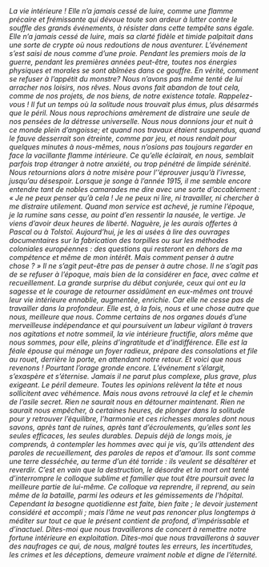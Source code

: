 <em>
La vie intérieure !
</em>

<em>
Elle n’a jamais cessé de luire, comme une flamme précaire et frémissante qui dévoue toute son ardeur à lutter contre le souffle des grands événements, à résister dans cette tempête sans égale.
</em>

<em>
Elle n’a jamais cessé de luire, mais sa clarté fidèle et timide palpitait dans une sorte de crypte où nous redoutions de nous aventurer.
</em>

<em>
L’événement s’est saisi de nous comme d’une proie. Pendant les premiers mois de la guerre, pendant les premières années peut-être, toutes nos énergies physiques et morales se sont abîmées dans ce gouffre. En vérité, comment se refuser à l’appétit du monstre? Nous n’avons pas même tenté de lui arracher nos loisirs, nos rêves. Nous avons fait abandon de tout cela, comme de nos projets, de nos biens, de notre existence totale.
</em>

<em>
Rappelez-vous ! Il fut un temps où la solitude nous trouvait plus émus, plus désarmés que le péril. Nous nous reprochions amèrement de distraire une seule de nos pensées de la détresse universelle. Nous nous donnions jour et nuit à ce monde plein d’angoisse; et quand nos travaux étaient suspendus, quand le fauve desserrait son étreinte, comme par jeu, et nous rendait pour quelques minutes à nous-mêmes, nous n’osions pas toujours regarder en face la vacillante flamme intérieure. Ce qu’elle éclairait, en nous, semblait parfois trop étranger à notre anxiété, ou trop pénétré de limpide sérénité. Nous retournions alors à notre misère pour l’’éprouver jusqu’à l’ivresse, jusqu’au désespoir.
</em>

<em>
Lorsque je songe à l’année 1915, il me semble encore entendre tant de nobles camarades me dire avec une sorte d’accablement : « Je ne peux penser qu’à cela ! Je ne peux ni lire, ni travailler, ni chercher à me distraire utilement. Quand mon service est achevé, je rumine l’époque, je la rumine sans cesse, au point d’en ressentir la nausée, le vertige. Je viens d’avoir deux heures de liberté. Naguère, je les aurais offertes à Pascal ou à Tolstoï. Aujourd’hui, je les ai usées à lire des ouvrages documentaires sur la fabrication des torpilles ou sur les méthodes coloniales européennes : des questions qui resteront en dehors de ma compétence et même de mon intérêt. Mais comment penser à autre chose ? »
</em>

<em>
Il ne s’agit peut-être pas de penser à autre chose. Il ne s’agit pas de se refuser à l’époque, mais bien de la considérer en face, avec calme et recueillement.
</em>

<em>
La grande surprise du début conjurée, ceux qui ont eu la sagesse et le courage de retourner assidûment en eux-mêmes ont trouvé leur vie intérieure ennoblie, augmentée, enrichie. Car elle ne cesse pas de travailler dans la profondeur. Elle est, à la fois, nous et une chose autre que nous, meilleure que nous. Comme certains de nos organes doués d’une merveilleuse indépendance et qui poursuivent un labeur vigilant à travers nos agitations et notre sommeil, la vie intérieure fructifie, alors même que nous sommes, pour elle, pleins d’ingratitude et d’indifférence. Elle est la féale épouse qui ménage un foyer radieux, prépare des consolations et file au rouet, derrière la porte, en attendant notre retour.
</em>

<em>
Et voici que nous revenons !
</em>

<em>
Pourtant l’orage gronde encore. L’événement s’élargit, s’exaspère et s’éternise. Jamais il ne parut plus complexe, plus grave, plus exigeant. Le péril demeure. Toutes les opinions relèvent la tête et nous sollicitent avec véhémence.
</em>

<em>
Mais nous avons retrouvé la clef et le chemin de l’asile secret. Rien ne saurait nous en détourner maintenant. Rien ne saurait nous empêcher, à certaines heures, de plonger dans la solitude pour y retrouver l’équilibre, l’harmonie et ces richesses morales dont nous savons, après tant de ruines, après tant d’écroulements, qu’elles sont les seules efficaces, les seules durables.
</em>

<em>
Depuis déjà de longs mois, je comprends, à contempler les hommes avec qui je vis, qu’ils attendent des paroles de recueillement, des paroles de repos et d’amour. Ils sont comme une terre desséchée, au terme d’un été torride : ils veulent se désaltérer et reverdir.
</em>

<em>
C’est en vain que la destruction, le désordre et la mort ont tenté d’interrompre le colloque sublime et familier que tout être poursuit avec la meilleure partie de lui-même. Ce colloque va reprendre, il reprend, au sein même de la bataille, parmi les odeurs et les gémissements de l’hôpital.
</em>

<em>
Cependant la besogne quotidienne est faite, bien faite ; le devoir justement considéré et accompli ; mais l’âme ne veut pas renoncer plus longtemps à méditer sur tout ce que le présent contient de profond, d’impérissable et d’inactuel.
</em>

<em>
Dites-moi que nous travaillerons de concert à remettre notre fortune intérieure en exploitation. Dites-moi que nous travaillerons à sauver des naufrages ce qui, de nous, malgré toutes les erreurs, les incertitudes, les crimes et les déceptions, demeure vraiment noble et digne de l’éternité.
</em>